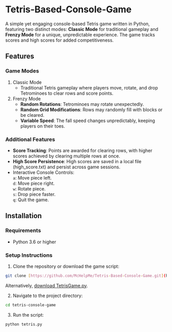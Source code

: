# Tetris-Based-Console-Game

A simple yet engaging console-based Tetris game written in Python, featuring two distinct modes: **Classic Mode** for traditional gameplay and **Frenzy Mode** for a unique, unpredictable experience. The game tracks scores and high scores for added competitiveness.

## Features
### Game Modes
1. Classic Mode
   * Traditional Tetris gameplay where players move, rotate, and drop Tetrominoes to clear rows and score points.
2. Frenzy Mode
   * **Random Rotations**: Tetrominoes may rotate unexpectedly.
   * **Random Grid Modifications**: Rows may randomly fill with blocks or be cleared.
   * **Variable Speed**: The fall speed changes unpredictably, keeping players on their toes.

### Additional Features
* **Score Tracking**: Points are awarded for clearing rows, with higher scores achieved by clearing multiple rows at once.
* **High Score Persistence**: High scores are saved in a local file (high_score.txt) and persist across game sessions.
* Interactive Console Controls:<br>
  `a`: Move piece left.<br>
  `d`: Move piece right.<br>
  `w`: Rotate piece.<br>
  `s`: Drop piece faster.<br>
  `q`: Quit the game.<br>

## Installation
### Requirements
 * Python 3.6 or higher
### Setup Instructions
 1. Clone the repository or download the game script:
 ```bash
git clone [https://github.com/McHelpMe/Tetris-Based-Console-Game.git](https://github.com/McHelpMe/Tetris-Based-Console-Game.git)
 ```
Alternatively, [download TetrisGame.py](https://github.com/McHelpMe/Tetris-Based-Console-Game/blob/main/TetrisGame.py).

2. Navigate to the project directory:
```bash
cd tetris-console-game
```

3. Run the script:
```bash
python tetris.py
```
